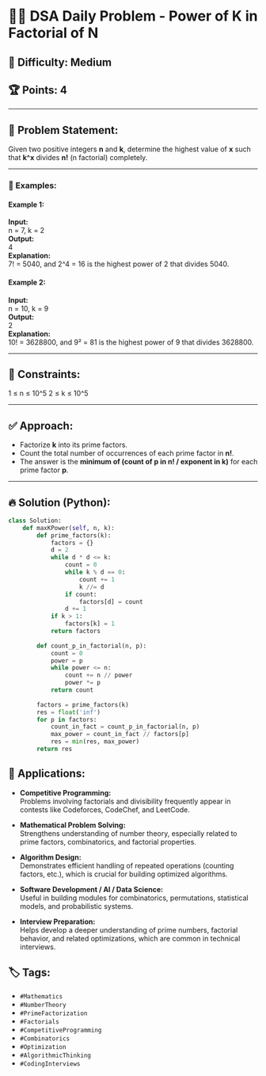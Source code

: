 
# 🧑‍💻 DSA Daily Problem - Power of K in Factorial of N
  
## 🚦 Difficulty: Medium  
## 🏆 Points: 4  

---

## 📄 Problem Statement:
Given two positive integers **n** and **k**, determine the highest value of **x** such that **k^x** divides **n!** (n factorial) completely.

---

### 🔢 Examples:

#### Example 1:
**Input:**  
n = 7, k = 2  
**Output:**  
4  
**Explanation:**  
7! = 5040, and 2^4 = 16 is the highest power of 2 that divides 5040.

#### Example 2:
**Input:**  
n = 10, k = 9  
**Output:**  
2  
**Explanation:**  
10! = 3628800, and 9² = 81 is the highest power of 9 that divides 3628800.

---

## 📌 Constraints:
1 ≤ n ≤ 10^5
2 ≤ k ≤ 10^5


---

## ✅ Approach:
- Factorize **k** into its prime factors.
- Count the total number of occurrences of each prime factor in **n!**.
- The answer is the **minimum of (count of p in n! / exponent in k)** for each prime factor **p**.

---

## 🔥 Solution (Python):

```python
class Solution:
    def maxKPower(self, n, k):
        def prime_factors(k):
            factors = {}
            d = 2
            while d * d <= k:
                count = 0
                while k % d == 0:
                    count += 1
                    k //= d
                if count:
                    factors[d] = count
                d += 1
            if k > 1:
                factors[k] = 1
            return factors
        
        def count_p_in_factorial(n, p):
            count = 0
            power = p
            while power <= n:
                count += n // power
                power *= p
            return count
        
        factors = prime_factors(k)
        res = float('inf')
        for p in factors:
            count_in_fact = count_p_in_factorial(n, p)
            max_power = count_in_fact // factors[p]
            res = min(res, max_power)
        return res
```
## 🚀 Applications:
- **Competitive Programming:**  
  Problems involving factorials and divisibility frequently appear in contests like Codeforces, CodeChef, and LeetCode.

- **Mathematical Problem Solving:**  
  Strengthens understanding of number theory, especially related to prime factors, combinatorics, and factorial properties.

- **Algorithm Design:**  
  Demonstrates efficient handling of repeated operations (counting factors, etc.), which is crucial for building optimized algorithms.

- **Software Development / AI / Data Science:**  
  Useful in building modules for combinatorics, permutations, statistical models, and probabilistic systems.

- **Interview Preparation:**  
  Helps develop a deeper understanding of prime numbers, factorial behavior, and related optimizations, which are common in technical interviews.

## 🏷️ Tags:
- `#Mathematics`
- `#NumberTheory`
- `#PrimeFactorization`
- `#Factorials`
- `#CompetitiveProgramming`
- `#Combinatorics`
- `#Optimization`
- `#AlgorithmicThinking`
- `#CodingInterviews`
